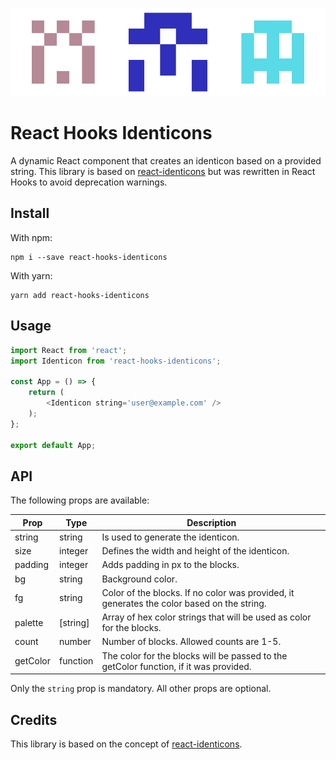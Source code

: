 ![header](https://github.com/jz222/react-hooks-identicons/blob/master/assets/react-hooks-identicons.png?raw=true)

# React Hooks Identicons

A dynamic React component that creates an identicon based on a provided string. This library is based on [react-identicons](https://github.com/tuhnik/react-identicons) but was rewritten in React Hooks to avoid deprecation warnings.

## Install

With npm:

```
npm i --save react-hooks-identicons
```

With yarn:

```
yarn add react-hooks-identicons
```

## Usage

```javascript
import React from 'react';
import Identicon from 'react-hooks-identicons';

const App = () => {
    return (
        <Identicon string='user@example.com' />
    );
};

export default App;
```

## API

The following props are available:

| Prop     | Type     | Description                                                                                |
|----------|----------|--------------------------------------------------------------------------------------------|
| string   | string   | Is used to generate the identicon.                                                         |
| size     | integer  | Defines the width and height of the identicon.                                             |
| padding  | integer  | Adds padding in px to the blocks.                                                          |
| bg       | string   | Background color.                                                                          |
| fg       | string   | Color of the blocks. If no color was provided, it generates the color based on the string. |
| palette  | [string] | Array of hex color strings that will be used as color for the blocks.                      |
| count    | number   | Number of blocks. Allowed counts are 1-5.                                                  |
| getColor | function | The color for the blocks will be passed to the getColor function, if it was provided.      |

Only the `string` prop is mandatory. All other props are optional.

## Credits

This library is based on the concept of [react-identicons](https://github.com/tuhnik/react-identicons).